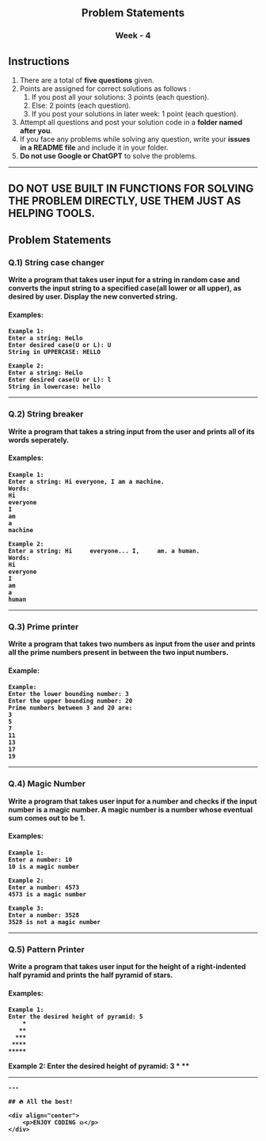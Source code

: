 <div align="center">
    <h2>Problem Statements</h2>
    <h3>Week - 4</h3>
</div>

## Instructions

1. There are a total of **five questions** given.
2. Points are assigned for correct solutions as follows :
    <br>
    1. If you post all your solutions: 3 points (each question).
    2. Else: 2 points (each question).
    3. If you post your solutions in later week: 1 point (each question).
3. Attempt all questions and post your solution code in a **folder named after you**.
4. If you face any problems while solving any question, write your **issues in a README file** and include it in your folder.
5. **Do not use Google or ChatGPT** to solve the problems.

---
<h2>
<div align="centre">
	<b>DO NOT USE BUILT IN FUNCTIONS FOR SOLVING THE PROBLEM DIRECTLY, USE THEM JUST AS HELPING TOOLS.<b>
</div>
</h2>

## Problem Statements

### Q.1) String case changer
Write a program that takes user input for a string in random case and converts the input string to a specified case(all lower or all upper), as desired by user. Display the new converted string.

#### Examples:
```plaintext
Example 1:
Enter a string: HeLlo
Enter desired case(U or L): U
String in UPPERCASE: HELLO
```

```plaintext
Example 2:
Enter a string: HeLlo
Enter desired case(U or L): l
String in lowercase: hello
```

---

### Q.2) String breaker

Write a program that takes a string input from the user and prints all of its words seperately.

#### Examples:
```plaintext
Example 1:
Enter a string: Hi everyone, I am a machine.
Words:
Hi
everyone
I
am
a
machine

```

```plaintext
Example 2:
Enter a string: Hi     everyone... I,     am. a human.
Words:
Hi
everyone
I
am
a
human

```

---

### Q.3) Prime printer

Write a program that takes two numbers as input from the user and prints all the prime numbers present in between the two input numbers.

#### Example:

```plaintext
Example:
Enter the lower bounding number: 3
Enter the upper bounding number: 20
Prime numbers between 3 and 20 are:
3
5
7
11
13
17
19
```
---

### Q.4) Magic Number

Write a program that takes user input for a number and checks if the input number is a magic number.
A magic number is a  number whose eventual sum comes out to be 1.

#### Examples:
```plaintext
Example 1:
Enter a number: 10
10 is a magic number

```

```plaintext
Example 2:
Enter a number: 4573
4573 is a magic number

```

```plaintext
Example 3:
Enter a number: 3528
3528 is not a magic number

```
---

### Q.5) Pattern Printer

Write a program that takes user input for the height of a right-indented half pyramid and prints the half pyramid of stars.

#### Examples:
```plaintext
Example 1:
Enter the desired height of pyramid: 5
    *
   **
  ***
 ****
*****
```
Example 2:
Enter the desired height of pyramid: 3
    *
   **
  ***
```
---

## 🔥 All the best!

<div align="center">
    <p>ENJOY CODING 💥</p>
</div>
